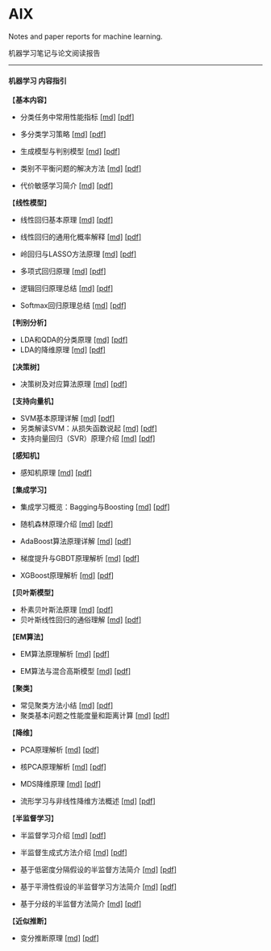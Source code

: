 # AIX
Notes and paper reports for machine learning.

机器学习笔记与论文阅读报告

------

#### 机器学习 内容指引



【**基本内容**】

* 分类任务中常用性能指标	[[md]](https://github.com/KveinXu/AIX/blob/master/%E6%9C%BA%E5%99%A8%E5%AD%A6%E4%B9%A0/markdown/%E5%88%86%E7%B1%BB%E4%BB%BB%E5%8A%A1%E4%B8%AD%E5%B8%B8%E7%94%A8%E6%80%A7%E8%83%BD%E6%8C%87%E6%A0%87.md) [[pdf]](https://github.com/KveinXu/AIX/blob/master/%E6%9C%BA%E5%99%A8%E5%AD%A6%E4%B9%A0/pdf/%E5%88%86%E7%B1%BB%E4%BB%BB%E5%8A%A1%E4%B8%AD%E5%B8%B8%E7%94%A8%E6%80%A7%E8%83%BD%E6%8C%87%E6%A0%87.pdf)
* 多分类学习策略    [[md]](https://github.com/KveinXu/AIX/blob/master/%E6%9C%BA%E5%99%A8%E5%AD%A6%E4%B9%A0/markdown/%E5%A4%9A%E5%88%86%E7%B1%BB%E5%AD%A6%E4%B9%A0%E7%AD%96%E7%95%A5.md) [[pdf]](https://github.com/KveinXu/AIX/blob/master/%E6%9C%BA%E5%99%A8%E5%AD%A6%E4%B9%A0/pdf/%E5%A4%9A%E5%88%86%E7%B1%BB%E5%AD%A6%E4%B9%A0%E7%AD%96%E7%95%A5.pdf)
* 生成模型与判别模型    [[md]](https://github.com/KveinXu/AIX/blob/master/%E6%9C%BA%E5%99%A8%E5%AD%A6%E4%B9%A0/markdown/%E7%94%9F%E6%88%90%E6%A8%A1%E5%9E%8B%E4%B8%8E%E5%88%A4%E5%88%AB%E6%A8%A1%E5%9E%8B.md) [[pdf]](https://github.com/KveinXu/AIX/blob/master/%E6%9C%BA%E5%99%A8%E5%AD%A6%E4%B9%A0/pdf/%E7%94%9F%E6%88%90%E6%A8%A1%E5%9E%8B%E4%B8%8E%E5%88%A4%E5%88%AB%E6%A8%A1%E5%9E%8B.pdf)
* 类别不平衡问题的解决方法    [[md]](https://github.com/KveinXu/AIX/blob/master/%E6%9C%BA%E5%99%A8%E5%AD%A6%E4%B9%A0/markdown/%E7%B1%BB%E5%88%AB%E4%B8%8D%E5%B9%B3%E8%A1%A1%E9%97%AE%E9%A2%98%E7%9A%84%E8%A7%A3%E5%86%B3%E6%96%B9%E6%B3%95.md) [[pdf]](https://github.com/KveinXu/AIX/blob/master/%E6%9C%BA%E5%99%A8%E5%AD%A6%E4%B9%A0/pdf/%E7%B1%BB%E5%88%AB%E4%B8%8D%E5%B9%B3%E8%A1%A1%E9%97%AE%E9%A2%98%E7%9A%84%E8%A7%A3%E5%86%B3%E6%96%B9%E6%B3%95.pdf)

* 代价敏感学习简介	[[md]](https://github.com/KveinXu/AIX/blob/master/%E6%9C%BA%E5%99%A8%E5%AD%A6%E4%B9%A0/markdown/%E4%BB%A3%E4%BB%B7%E6%95%8F%E6%84%9F%E5%AD%A6%E4%B9%A0%E7%AE%80%E4%BB%8B.md) [[pdf]](https://github.com/KveinXu/AIX/blob/master/%E6%9C%BA%E5%99%A8%E5%AD%A6%E4%B9%A0/pdf/%E4%BB%A3%E4%BB%B7%E6%95%8F%E6%84%9F%E5%AD%A6%E4%B9%A0%E7%AE%80%E4%BB%8B.pdf)

【**线性模型**】

* 线性回归基本原理	[[md]](https://github.com/KveinXu/AIX/blob/master/%E6%9C%BA%E5%99%A8%E5%AD%A6%E4%B9%A0/markdown/%E7%BA%BF%E6%80%A7%E5%9B%9E%E5%BD%92%E5%9F%BA%E6%9C%AC%E5%8E%9F%E7%90%86.md) [[pdf]](https://github.com/KveinXu/AIX/blob/master/%E6%9C%BA%E5%99%A8%E5%AD%A6%E4%B9%A0/pdf/%E7%BA%BF%E6%80%A7%E5%9B%9E%E5%BD%92%E5%9F%BA%E6%9C%AC%E5%8E%9F%E7%90%86.pdf)
* 线性回归的通用化概率解释    [[md]](https://github.com/KveinXu/AIX/blob/master/%E6%9C%BA%E5%99%A8%E5%AD%A6%E4%B9%A0/markdown/%E7%BA%BF%E6%80%A7%E5%9B%9E%E5%BD%92%E7%9A%84%E9%80%9A%E7%94%A8%E5%8C%96%E6%A6%82%E7%8E%87%E8%A7%A3%E9%87%8A.md) [[pdf]](https://github.com/KveinXu/AIX/blob/master/%E6%9C%BA%E5%99%A8%E5%AD%A6%E4%B9%A0/pdf/%E7%BA%BF%E6%80%A7%E5%9B%9E%E5%BD%92%E7%9A%84%E9%80%9A%E7%94%A8%E5%8C%96%E6%A6%82%E7%8E%87%E8%A7%A3%E9%87%8A.pdf)

* 岭回归与LASSO方法原理	[[md]](https://github.com/KveinXu/AIX/blob/master/%E6%9C%BA%E5%99%A8%E5%AD%A6%E4%B9%A0/markdown/%E5%B2%AD%E5%9B%9E%E5%BD%92%E4%B8%8ELASSO%E6%96%B9%E6%B3%95%E5%8E%9F%E7%90%86.md) [[pdf]](https://github.com/KveinXu/AIX/blob/master/%E6%9C%BA%E5%99%A8%E5%AD%A6%E4%B9%A0/pdf/%E5%B2%AD%E5%9B%9E%E5%BD%92%E4%B8%8ELASSO%E6%96%B9%E6%B3%95%E5%8E%9F%E7%90%86.pdf)

* 多项式回归原理	[[md]](https://github.com/KveinXu/AIX/blob/master/%E6%9C%BA%E5%99%A8%E5%AD%A6%E4%B9%A0/markdown/%E5%A4%9A%E9%A1%B9%E5%BC%8F%E5%9B%9E%E5%BD%92%E5%8E%9F%E7%90%86.md) [[pdf]](https://github.com/KveinXu/AIX/blob/master/%E6%9C%BA%E5%99%A8%E5%AD%A6%E4%B9%A0/pdf/%E5%A4%9A%E9%A1%B9%E5%BC%8F%E5%9B%9E%E5%BD%92%E5%8E%9F%E7%90%86.pdf)
* 逻辑回归原理总结    [[md]](https://github.com/KveinXu/AIX/blob/master/%E6%9C%BA%E5%99%A8%E5%AD%A6%E4%B9%A0/markdown/%E9%80%BB%E8%BE%91%E5%9B%9E%E5%BD%92%E5%8E%9F%E7%90%86%E6%80%BB%E7%BB%93.md) [[pdf]](https://github.com/KveinXu/AIX/blob/master/%E6%9C%BA%E5%99%A8%E5%AD%A6%E4%B9%A0/pdf/%E9%80%BB%E8%BE%91%E5%9B%9E%E5%BD%92%E5%8E%9F%E7%90%86%E6%80%BB%E7%BB%93.pdf)

* Softmax回归原理总结	[[md]](https://github.com/KveinXu/AIX/blob/master/%E6%9C%BA%E5%99%A8%E5%AD%A6%E4%B9%A0/markdown/Softmax%E5%9B%9E%E5%BD%92%E5%8E%9F%E7%90%86%E6%80%BB%E7%BB%93.md) [[pdf]](https://github.com/KveinXu/AIX/blob/master/%E6%9C%BA%E5%99%A8%E5%AD%A6%E4%B9%A0/pdf/Softmax%E5%9B%9E%E5%BD%92%E5%8E%9F%E7%90%86%E6%80%BB%E7%BB%93.pdf)

【**判别分析**】

* LDA和QDA的分类原理	[[md]](https://github.com/KveinXu/AIX/blob/master/%E6%9C%BA%E5%99%A8%E5%AD%A6%E4%B9%A0/markdown/LDA%E5%92%8CQDA%E7%9A%84%E5%88%86%E7%B1%BB%E5%8E%9F%E7%90%86.md) [[pdf]](https://github.com/KveinXu/AIX/blob/master/%E6%9C%BA%E5%99%A8%E5%AD%A6%E4%B9%A0/pdf/LDA%E5%92%8CQDA%E7%9A%84%E5%88%86%E7%B1%BB%E5%8E%9F%E7%90%86.pdf)
* LDA的降维原理     [[md]](https://github.com/KveinXu/AIX/blob/master/%E6%9C%BA%E5%99%A8%E5%AD%A6%E4%B9%A0/markdown/LDA%E7%9A%84%E9%99%8D%E7%BB%B4%E5%8E%9F%E7%90%86.md) [[pdf]](https://github.com/KveinXu/AIX/blob/master/%E6%9C%BA%E5%99%A8%E5%AD%A6%E4%B9%A0/pdf/LDA%E7%9A%84%E9%99%8D%E7%BB%B4%E5%8E%9F%E7%90%86.pdf)

【**决策树**】

* 决策树及对应算法原理	[[md]](https://github.com/KveinXu/AIX/blob/master/%E6%9C%BA%E5%99%A8%E5%AD%A6%E4%B9%A0/markdown/%E5%86%B3%E7%AD%96%E6%A0%91%E5%8F%8A%E5%AF%B9%E5%BA%94%E7%AE%97%E6%B3%95%E5%8E%9F%E7%90%86.md) [[pdf]](https://github.com/KveinXu/AIX/blob/master/%E6%9C%BA%E5%99%A8%E5%AD%A6%E4%B9%A0/pdf/%E5%86%B3%E7%AD%96%E6%A0%91%E5%8F%8A%E5%AF%B9%E5%BA%94%E7%AE%97%E6%B3%95%E5%8E%9F%E7%90%86.pdf)

【**支持向量机**】

* SVM基本原理详解	[[md]](https://github.com/KveinXu/AIX/blob/master/%E6%9C%BA%E5%99%A8%E5%AD%A6%E4%B9%A0/markdown/SVM%E5%9F%BA%E6%9C%AC%E5%8E%9F%E7%90%86.md) [[pdf]](https://github.com/KveinXu/AIX/blob/master/%E6%9C%BA%E5%99%A8%E5%AD%A6%E4%B9%A0/pdf/SVM%E5%9F%BA%E6%9C%AC%E5%8E%9F%E7%90%86.pdf)
* 另类解读SVM：从损失函数说起    [[md]](https://github.com/KveinXu/AIX/blob/master/%E6%9C%BA%E5%99%A8%E5%AD%A6%E4%B9%A0/markdown/%E5%8F%A6%E7%B1%BB%E8%A7%A3%E8%AF%BBSVM%E2%80%94%E4%BB%8E%E6%8D%9F%E5%A4%B1%E5%87%BD%E6%95%B0%E8%AF%B4%E8%B5%B7.md) [[pdf]](https://github.com/KveinXu/AIX/blob/master/%E6%9C%BA%E5%99%A8%E5%AD%A6%E4%B9%A0/pdf/%E5%8F%A6%E7%B1%BB%E8%A7%A3%E8%AF%BBSVM%E2%80%94%E4%BB%8E%E6%8D%9F%E5%A4%B1%E5%87%BD%E6%95%B0%E8%AF%B4%E8%B5%B7.pdf)
* 支持向量回归（SVR）原理介绍    [[md]](https://github.com/KveinXu/AIX/blob/master/%E6%9C%BA%E5%99%A8%E5%AD%A6%E4%B9%A0/markdown/%E6%94%AF%E6%8C%81%E5%90%91%E9%87%8F%E5%9B%9E%E5%BD%92%EF%BC%88SVR%EF%BC%89%E5%8E%9F%E7%90%86%E4%BB%8B%E7%BB%8D.md) [[pdf]](https://github.com/KveinXu/AIX/blob/master/%E6%9C%BA%E5%99%A8%E5%AD%A6%E4%B9%A0/pdf/%E6%94%AF%E6%8C%81%E5%90%91%E9%87%8F%E5%9B%9E%E5%BD%92%EF%BC%88SVR%EF%BC%89%E5%8E%9F%E7%90%86%E4%BB%8B%E7%BB%8D.pdf)

【**感知机**】

* 感知机原理	[[md]](https://github.com/KveinXu/AIX/blob/master/%E6%9C%BA%E5%99%A8%E5%AD%A6%E4%B9%A0/markdown/%E6%84%9F%E7%9F%A5%E6%9C%BA%E5%8E%9F%E7%90%86.md) [[pdf]](https://github.com/KveinXu/AIX/blob/master/%E6%9C%BA%E5%99%A8%E5%AD%A6%E4%B9%A0/pdf/%E6%84%9F%E7%9F%A5%E6%9C%BA%E5%8E%9F%E7%90%86.pdf)

【**集成学习**】

* 集成学习概览：Bagging与Boosting	[[md]](https://github.com/KveinXu/AIX/blob/master/%E6%9C%BA%E5%99%A8%E5%AD%A6%E4%B9%A0/markdown/%E9%9B%86%E6%88%90%E5%AD%A6%E4%B9%A0%E6%A6%82%E8%A7%88_Bagging%E4%B8%8EBoosting.md) [[pdf]](https://github.com/KveinXu/AIX/blob/master/%E6%9C%BA%E5%99%A8%E5%AD%A6%E4%B9%A0/pdf/%E9%9B%86%E6%88%90%E5%AD%A6%E4%B9%A0%E6%A6%82%E8%A7%88_Bagging%E4%B8%8EBoosting.pdf)

* 随机森林原理介绍	[[md]](https://github.com/KveinXu/AIX/blob/master/%E6%9C%BA%E5%99%A8%E5%AD%A6%E4%B9%A0/markdown/%E9%9A%8F%E6%9C%BA%E6%A3%AE%E6%9E%97%E5%8E%9F%E7%90%86%E4%BB%8B%E7%BB%8D.md) [[pdf]](https://github.com/KveinXu/AIX/blob/master/%E6%9C%BA%E5%99%A8%E5%AD%A6%E4%B9%A0/pdf/%E9%9A%8F%E6%9C%BA%E6%A3%AE%E6%9E%97%E5%8E%9F%E7%90%86%E4%BB%8B%E7%BB%8D.pdf)

* AdaBoost算法原理详解	[[md]](https://github.com/KveinXu/AIX/blob/master/%E6%9C%BA%E5%99%A8%E5%AD%A6%E4%B9%A0/markdown/AdaBoost%E7%AE%97%E6%B3%95%E5%8E%9F%E7%90%86%E8%AF%A6%E8%A7%A3.md) [[pdf]](https://github.com/KveinXu/AIX/blob/master/%E6%9C%BA%E5%99%A8%E5%AD%A6%E4%B9%A0/pdf/AdaBoost%E7%AE%97%E6%B3%95%E5%8E%9F%E7%90%86%E8%AF%A6%E8%A7%A3.pdf)
* 梯度提升与GBDT原理解析    [[md]](https://github.com/KveinXu/AIX/blob/master/%E6%9C%BA%E5%99%A8%E5%AD%A6%E4%B9%A0/markdown/%E6%A2%AF%E5%BA%A6%E6%8F%90%E5%8D%87%E4%B8%8EGBDT%E5%8E%9F%E7%90%86%E8%A7%A3%E6%9E%90.md) [[pdf]](https://github.com/KveinXu/AIX/blob/master/%E6%9C%BA%E5%99%A8%E5%AD%A6%E4%B9%A0/pdf/%E6%A2%AF%E5%BA%A6%E6%8F%90%E5%8D%87%E4%B8%8EGBDT%E5%8E%9F%E7%90%86%E8%A7%A3%E6%9E%90.pdf)
* XGBoost原理解析    [[md]](https://github.com/KveinXu/AIX/blob/master/%E6%9C%BA%E5%99%A8%E5%AD%A6%E4%B9%A0/markdown/XGBoost%E5%8E%9F%E7%90%86%E8%A7%A3%E6%9E%90.md) [[pdf]](https://github.com/KveinXu/AIX/blob/master/%E6%9C%BA%E5%99%A8%E5%AD%A6%E4%B9%A0/pdf/XGBoost%E5%8E%9F%E7%90%86%E8%A7%A3%E6%9E%90.pdf)

【**贝叶斯模型**】

* 朴素贝叶斯法原理	[[md]](https://github.com/KveinXu/AIX/blob/master/%E6%9C%BA%E5%99%A8%E5%AD%A6%E4%B9%A0/markdown/%E6%9C%B4%E7%B4%A0%E8%B4%9D%E5%8F%B6%E6%96%AF%E6%B3%95%E5%8E%9F%E7%90%86.md) [[pdf]](https://github.com/KveinXu/AIX/blob/master/%E6%9C%BA%E5%99%A8%E5%AD%A6%E4%B9%A0/pdf/%E6%9C%B4%E7%B4%A0%E8%B4%9D%E5%8F%B6%E6%96%AF%E6%B3%95%E5%8E%9F%E7%90%86.pdf)
* 贝叶斯线性回归的通俗理解    [[md]](https://github.com/KveinXu/AIX/blob/master/%E6%9C%BA%E5%99%A8%E5%AD%A6%E4%B9%A0/markdown/%E8%B4%9D%E5%8F%B6%E6%96%AF%E7%BA%BF%E6%80%A7%E5%9B%9E%E5%BD%92%E7%9A%84%E9%80%9A%E4%BF%97%E7%90%86%E8%A7%A3.md) [[pdf]](https://github.com/KveinXu/AIX/blob/master/%E6%9C%BA%E5%99%A8%E5%AD%A6%E4%B9%A0/pdf/%E8%B4%9D%E5%8F%B6%E6%96%AF%E7%BA%BF%E6%80%A7%E5%9B%9E%E5%BD%92%E7%9A%84%E9%80%9A%E4%BF%97%E7%90%86%E8%A7%A3.pdf)

【**EM算法**】

* EM算法原理解析	[[md]](https://github.com/KveinXu/AIX/blob/master/%E6%9C%BA%E5%99%A8%E5%AD%A6%E4%B9%A0/markdown/EM%E7%AE%97%E6%B3%95%E5%8E%9F%E7%90%86%E8%A7%A3%E6%9E%90.md) [[pdf]](https://github.com/KveinXu/AIX/blob/master/%E6%9C%BA%E5%99%A8%E5%AD%A6%E4%B9%A0/pdf/EM%E7%AE%97%E6%B3%95%E5%8E%9F%E7%90%86%E8%A7%A3%E6%9E%90.pdf)

* EM算法与混合高斯模型	[[md]](https://github.com/KveinXu/AIX/blob/master/%E6%9C%BA%E5%99%A8%E5%AD%A6%E4%B9%A0/markdown/EM%E7%AE%97%E6%B3%95%E4%B8%8E%E6%B7%B7%E5%90%88%E9%AB%98%E6%96%AF%E6%A8%A1%E5%9E%8B.md) [[pdf]](https://github.com/KveinXu/AIX/blob/master/%E6%9C%BA%E5%99%A8%E5%AD%A6%E4%B9%A0/pdf/EM%E7%AE%97%E6%B3%95%E4%B8%8E%E6%B7%B7%E5%90%88%E9%AB%98%E6%96%AF%E6%A8%A1%E5%9E%8B.pdf)

【**聚类**】

* 常见聚类方法小结	[[md]](https://github.com/KveinXu/AIX/blob/master/%E6%9C%BA%E5%99%A8%E5%AD%A6%E4%B9%A0/markdown/%E5%B8%B8%E8%A7%81%E8%81%9A%E7%B1%BB%E6%96%B9%E6%B3%95%E5%B0%8F%E7%BB%93.md) [[pdf]](https://github.com/KveinXu/AIX/blob/master/%E6%9C%BA%E5%99%A8%E5%AD%A6%E4%B9%A0/pdf/%E5%B8%B8%E8%A7%81%E8%81%9A%E7%B1%BB%E6%96%B9%E6%B3%95%E5%B0%8F%E7%BB%93.pdf)
* 聚类基本问题之性能度量和距离计算    [[md]](https://github.com/KveinXu/AIX/blob/master/%E6%9C%BA%E5%99%A8%E5%AD%A6%E4%B9%A0/markdown/%E8%81%9A%E7%B1%BB%E5%9F%BA%E6%9C%AC%E9%97%AE%E9%A2%98%E4%B9%8B%E6%80%A7%E8%83%BD%E5%BA%A6%E9%87%8F%E5%92%8C%E8%B7%9D%E7%A6%BB%E8%AE%A1%E7%AE%97.md) [[pdf]](https://github.com/KveinXu/AIX/blob/master/%E6%9C%BA%E5%99%A8%E5%AD%A6%E4%B9%A0/pdf/%E8%81%9A%E7%B1%BB%E5%9F%BA%E6%9C%AC%E9%97%AE%E9%A2%98%E4%B9%8B%E6%80%A7%E8%83%BD%E5%BA%A6%E9%87%8F%E5%92%8C%E8%B7%9D%E7%A6%BB%E8%AE%A1%E7%AE%97.pdf)

【**降维**】

* PCA原理解析	[[md]](https://github.com/KveinXu/AIX/blob/master/%E6%9C%BA%E5%99%A8%E5%AD%A6%E4%B9%A0/markdown/PCA%E5%8E%9F%E7%90%86%E8%A7%A3%E6%9E%90.md) [[pdf]](https://github.com/KveinXu/AIX/blob/master/%E6%9C%BA%E5%99%A8%E5%AD%A6%E4%B9%A0/pdf/PCA%E5%8E%9F%E7%90%86%E8%A7%A3%E6%9E%90.pdf)
* 核PCA原理解析    [[md]](https://github.com/KveinXu/AIX/blob/master/%E6%9C%BA%E5%99%A8%E5%AD%A6%E4%B9%A0/markdown/%E6%A0%B8PCA%E5%8E%9F%E7%90%86%E8%A7%A3%E6%9E%90.md) [[pdf]](https://github.com/KveinXu/AIX/blob/master/%E6%9C%BA%E5%99%A8%E5%AD%A6%E4%B9%A0/pdf/%E6%A0%B8PCA%E5%8E%9F%E7%90%86%E8%A7%A3%E6%9E%90.pdf)

* MDS降维原理	[[md]](https://github.com/KveinXu/AIX/blob/master/%E6%9C%BA%E5%99%A8%E5%AD%A6%E4%B9%A0/markdown/MDS%E9%99%8D%E7%BB%B4%E5%8E%9F%E7%90%86.md) [[pdf]](https://github.com/KveinXu/AIX/blob/master/%E6%9C%BA%E5%99%A8%E5%AD%A6%E4%B9%A0/pdf/MDS%E9%99%8D%E7%BB%B4%E5%8E%9F%E7%90%86.pdf)
* 流形学习与非线性降维方法概述    [[md]](https://github.com/KveinXu/AIX/blob/master/%E6%9C%BA%E5%99%A8%E5%AD%A6%E4%B9%A0/markdown/%E6%B5%81%E5%BD%A2%E5%AD%A6%E4%B9%A0%E4%B8%8E%E9%9D%9E%E7%BA%BF%E6%80%A7%E9%99%8D%E7%BB%B4%E6%96%B9%E6%B3%95%E6%A6%82%E8%BF%B0.md) [[pdf]](https://github.com/KveinXu/AIX/blob/master/%E6%9C%BA%E5%99%A8%E5%AD%A6%E4%B9%A0/pdf/%E6%B5%81%E5%BD%A2%E5%AD%A6%E4%B9%A0%E4%B8%8E%E9%9D%9E%E7%BA%BF%E6%80%A7%E9%99%8D%E7%BB%B4%E6%96%B9%E6%B3%95%E6%A6%82%E8%BF%B0.pdf)

【**半监督学习**】

* 半监督学习介绍	[[md]](https://github.com/KveinXu/AIX/blob/master/%E6%9C%BA%E5%99%A8%E5%AD%A6%E4%B9%A0/markdown/%E5%8D%8A%E7%9B%91%E7%9D%A3%E5%AD%A6%E4%B9%A0%E4%BB%8B%E7%BB%8D.md) [[pdf]](https://github.com/KveinXu/AIX/blob/master/%E6%9C%BA%E5%99%A8%E5%AD%A6%E4%B9%A0/pdf/%E5%8D%8A%E7%9B%91%E7%9D%A3%E5%AD%A6%E4%B9%A0%E4%BB%8B%E7%BB%8D.pdf)

* 半监督生成式方法介绍    [[md]](https://github.com/KveinXu/AIX/blob/master/%E6%9C%BA%E5%99%A8%E5%AD%A6%E4%B9%A0/markdown/%E5%8D%8A%E7%9B%91%E7%9D%A3%E7%94%9F%E6%88%90%E5%BC%8F%E6%96%B9%E6%B3%95%E4%BB%8B%E7%BB%8D.md) [[pdf]](https://github.com/KveinXu/AIX/blob/master/%E6%9C%BA%E5%99%A8%E5%AD%A6%E4%B9%A0/pdf/%E5%8D%8A%E7%9B%91%E7%9D%A3%E7%94%9F%E6%88%90%E5%BC%8F%E6%96%B9%E6%B3%95%E4%BB%8B%E7%BB%8D.pdf)

* 基于低密度分隔假设的半监督方法简介    [[md]](https://github.com/KveinXu/AIX/blob/master/%E6%9C%BA%E5%99%A8%E5%AD%A6%E4%B9%A0/markdown/%E5%9F%BA%E4%BA%8E%E4%BD%8E%E5%AF%86%E5%BA%A6%E5%88%86%E9%9A%94%E5%81%87%E8%AE%BE%E7%9A%84%E5%8D%8A%E7%9B%91%E7%9D%A3%E6%96%B9%E6%B3%95%E7%AE%80%E4%BB%8B.md) [[pdf]](https://github.com/KveinXu/AIX/blob/master/%E6%9C%BA%E5%99%A8%E5%AD%A6%E4%B9%A0/pdf/%E5%9F%BA%E4%BA%8E%E4%BD%8E%E5%AF%86%E5%BA%A6%E5%88%86%E9%9A%94%E5%81%87%E8%AE%BE%E7%9A%84%E5%8D%8A%E7%9B%91%E7%9D%A3%E6%96%B9%E6%B3%95%E7%AE%80%E4%BB%8B.pdf)
* 基于平滑性假设的半监督学习方法简介    [[md]](https://github.com/KveinXu/AIX/blob/master/%E6%9C%BA%E5%99%A8%E5%AD%A6%E4%B9%A0/markdown/%E5%9F%BA%E4%BA%8E%E5%B9%B3%E6%BB%91%E6%80%A7%E5%81%87%E8%AE%BE%E7%9A%84%E5%8D%8A%E7%9B%91%E7%9D%A3%E5%AD%A6%E4%B9%A0%E6%96%B9%E6%B3%95%E7%AE%80%E4%BB%8B.md) [[pdf]](https://github.com/KveinXu/AIX/blob/master/%E6%9C%BA%E5%99%A8%E5%AD%A6%E4%B9%A0/pdf/%E5%9F%BA%E4%BA%8E%E5%B9%B3%E6%BB%91%E6%80%A7%E5%81%87%E8%AE%BE%E7%9A%84%E5%8D%8A%E7%9B%91%E7%9D%A3%E5%AD%A6%E4%B9%A0%E6%96%B9%E6%B3%95%E7%AE%80%E4%BB%8B.pdf)

* 基于分歧的半监督方法简介     [[md]](https://github.com/KveinXu/AIX/blob/master/%E6%9C%BA%E5%99%A8%E5%AD%A6%E4%B9%A0/markdown/%E5%9F%BA%E4%BA%8E%E5%88%86%E6%AD%A7%E7%9A%84%E5%8D%8A%E7%9B%91%E7%9D%A3%E6%96%B9%E6%B3%95%E7%AE%80%E4%BB%8B.md) [[pdf]](https://github.com/KveinXu/AIX/blob/master/%E6%9C%BA%E5%99%A8%E5%AD%A6%E4%B9%A0/pdf/%E5%9F%BA%E4%BA%8E%E5%88%86%E6%AD%A7%E7%9A%84%E5%8D%8A%E7%9B%91%E7%9D%A3%E6%96%B9%E6%B3%95%E7%AE%80%E4%BB%8B.pdf)

【**近似推断**】

* 变分推断原理	[[md]](https://github.com/KveinXu/AIX/blob/master/%E6%9C%BA%E5%99%A8%E5%AD%A6%E4%B9%A0/markdown/%E5%8F%98%E5%88%86%E6%8E%A8%E6%96%AD%E5%8E%9F%E7%90%86.md) [[pdf]](https://github.com/KveinXu/AIX/blob/master/%E6%9C%BA%E5%99%A8%E5%AD%A6%E4%B9%A0/pdf/%E5%8F%98%E5%88%86%E6%8E%A8%E6%96%AD%E5%8E%9F%E7%90%86.pdf)


